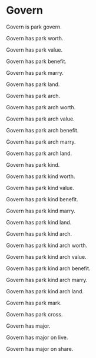 # Govern

Govern is park govern.

Govern has park worth.

Govern has park value.

Govern has park benefit.

Govern has park marry.

Govern has park land.

Govern has park arch.

Govern has park arch worth.

Govern has park arch value.

Govern has park arch benefit.

Govern has park arch marry.

Govern has park arch land.

Govern has park kind.

Govern has park kind worth.

Govern has park kind value.

Govern has park kind benefit.

Govern has park kind marry.

Govern has park kind land.

Govern has park kind arch.

Govern has park kind arch worth.

Govern has park kind arch value.

Govern has park kind arch benefit.

Govern has park kind arch marry.

Govern has park kind arch land.

Govern has park mark.

Govern has park cross.

Govern has major. 

Govern has major on live.

Govern has major on share.